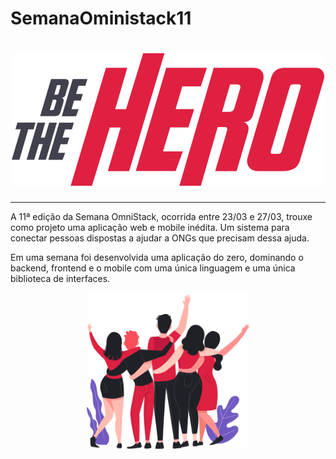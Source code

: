 # SemanaOministack11

<h1 align="center">
    <img alt="" title="" src="imgs/logo.svg">
</h1>

---

A 11ª edição da Semana OmniStack, ocorrida entre 23/03 e 27/03, trouxe como projeto uma aplicação web e mobile inédita. Um sistema para conectar pessoas dispostas a ajudar a ONGs que precisam dessa ajuda.

Em uma semana foi desenvolvida uma aplicação do zero, dominando o backend, frontend e o mobile com uma única linguagem e uma única biblioteca de interfaces.



<p align="center"> <img src="imgs/heroes.png" alt="heroes" height="250"> </p>
